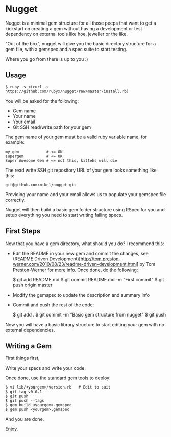 Nugget
================

Nugget is a minimal gem structure for all those peeps that want to
get a kickstart on creating a gem without having a development or
test dependency on external tools like hoe, jeweller or the like.

"Out of the box", nugget will give you the basic directory structure
for a gem file, with a gemspec and a spec suite to start testing.

Where you go from there is up to you :)

Usage
----------------

    $ ruby -s <(curl -s https://github.com/rubyx/nugget/raw/master/install.rb)

You will be asked for the following:

* Gem name
* Your name
* Your email
* Git SSH read/write path for your gem

The gem name of your gem must be a valid ruby variable name, for example:

    my_gem            # <= OK
    supergem          # <= OK
    Super Awesome Gem # <= not this, kittehs will die

The read write SSH git repository URL of your gem looks something like this:

    git@github.com:mikel/nugget.git

Providing your name and your email allows us to populate your gemspec file correctly.

Nugget will then build a basic gem folder structure using RSpec for you and setup
everything you need to start writing failing specs.

First Steps
----------------

Now that you have a gem directory, what should you do?  I recommend this:

* Edit the README in your new gem and commit the changes, see
(README Driven Development)[http://tom.preston-werner.com/2010/08/23/readme-driven-development.html] by
Tom Preston-Werner for more info.  Once done, do the following:

    $ git add README.md
    $ git commit README.md -m "First commit"
    $ git push origin master

* Modify the gemspec to update the description and summary info
* Commit and push the rest of the code:

    $ git add .
    $ git commit -m "Basic gem structure from nugget"
    $ git push

Now you will have a basic library structure to start editing your gem with no external dependencies.

Writing a Gem
----------------

First things first,

Write your specs and write your code.

Once done, use the standard gem tools to deploy:

    $ vi lib/<yourgem>/version.rb   # Edit to suit
    $ git tag v0.0.1
    $ git push
    $ git push --tags
    $ gem build <yourgem>.gemspec
    $ gem push <yourgem>.gemspec

And you are done.


Enjoy.